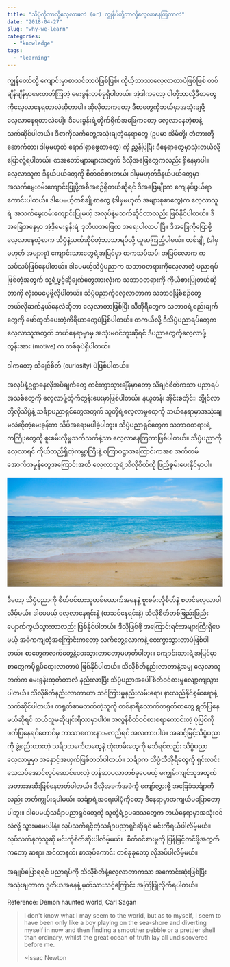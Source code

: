 ```yaml
---
title: "သိပ္ပံကိုဘာလို့လေ့လာမလဲ (or) ကျွန်ုပ်တို့ဘာလို့လေ့လာနေကြတာလဲ"
date: "2018-04-27"
slug: "why-we-learn"
categories:
  - "knowledge"
tags:
  - "learning"
---
```


ကျွန်တော်တို့ ကျောင်းမှာစာသင်တာပဲဖြစ်ဖြစ်၊ ကိုယ့်ဘာသာလေ့လာတာပဲဖြစ်ဖြစ် တစ်ချိန်ချိန်မှာမေးတတ်ကြတဲ့ မေးခွန်းတစ်ခုရှိပါတယ်။ အဲ့ဒါကတော့ ငါတို့ဘာလို့ဒီစာတွေကိုလေ့လာနေရတာလဲဆိုတာပါ။ ဆိုလိုတာကတော့ ဒီစာတွေကိုဘယ်မှာအသုံးချဖို့ လေ့လာနေရတာလဲပေါ့။ ဒီမေးခွန်းရဲ့တိုက်ရိုက်အဖြေကတော့ လေ့လာနေတဲ့စာနဲ့သက်ဆိုင်ပါတယ်။ ဒီစာကိုလက်တွေ့အသုံးချတဲ့နေရာတွေ (ဥပမာ အိမ်တို့၊ တံတားတို့ဆောက်တာ၊ ဒါမှမဟုတ် ရောဂါရှာဖွေတာတွေ) ကို ညွှန်ပြပြီး ဒီနေရာတွေမှာသုံးတယ်လို့ ပြောလို့ရပါတယ်။ စာအတော်များများအတွက် ဒီလိုအဖြေတွေကလည်း ရှိနေမှာပါ။  လေ့လာသူက ဒီနယ်ပယ်တွေကို စိတ်ဝင်စားတယ်၊ ဒါမှမဟုတ်ဒီနယ်ပယ်တွေမှာ အသက်မွေးဝမ်းကျောင်းပြုဖို့အစီအစဉ်ရှိတယ်ဆိုရင် ဒီအဖြေမျိုးက ကျေနပ်ဖွယ်ရာကောင်းပါတယ်။ ဒါပေမယ့်တစ်ချို့စာတွေ (ဒါမှမဟုတ် အများစုစာတွေ)က လေ့လာသူရဲ့ အသက်မွေးဝမ်းကျောင်းပြုမယ့် အလုပ်နဲ့မသက်ဆိုင်တာလည်း ဖြစ်နိုင်ပါတယ်။ ဒီအခြေအနေမှာ အဲ့ဒီ့မေးခွန်းရဲ့ ဒုတိယအဖြေက အရေးပါလာပါပြီ။ ဒီအဖြေကိုပြောဖို့ လေ့လာနေတဲ့စာက သိပ္ပံနဲ့သက်ဆိုင်တဲ့ဘာသာရပ်လို့ ယူဆကြည့်ပါမယ်။ တစ်ချို့ (ဒါမှမဟုတ် အများစု) ကျောင်းသားတွေရဲ့အမြင်မှာ စာကသပ်သပ်၊ အပြင်လောက က သပ်သပ်ဖြစ်နေပါတယ်။ ဒါပေမယ့်သိပ္ပံပညာက သဘာဝတရားကိုလေ့လာတဲ့ ပညာရပ်ဖြစ်တဲ့အတွက် သူ့ရဲ့ဖွင့်ဆိုချက်တွေအားလုံးက သဘာဝတရားကို ကိုယ်စားပြုတယ်ဆိုတာကို လုံးဝမမေ့ဖို့လိုပါတယ်။ သိပ္ပံပညာကိုလေ့လာတာက သဘာဝဖြစ်စဉ်တွေ ဘယ်လိုဆက်နွယ်နေလဲဆိုတာ လေ့လာတာဖြစ်ပြီး သီအိုရီတွေက သဘာဝရဲ့စည်းချက်တွေကို ဖော်ထုတ်ပေးတဲ့ကိရိယာတွေပဲဖြစ်ပါတယ်။ တကယ်လို့ ဒီသိပ္ပံပညာရပ်တွေက လေ့လာသူအတွက် ဘယ်နေရာမှာမှ အသုံးမဝင်ဘူးဆိုရင် ဒီပညာတွေကိုလေ့လာဖို့တွန်းအား (motive) က တစ်ခုပဲရှိပါတယ်။

ဒါကတော့ သိချင်စိတ် (curiosity) ပဲဖြစ်ပါတယ်။

အလုပ်နဲ့ဥစ္စာဓနလိုအပ်ချက်တွေ ကင်းကွာသွားချိန်မှာတော့ သိချင်စိတ်ကသာ ပညာရပ်အသစ်တွေကို လေ့လာဖို့တိုက်တွန်းပေးမှာဖြစ်ပါတယ်။ နယူတန်၊ အိုင်းစတိုင်း၊ အွိုင်လာတို့လိုသိပ္ပံနဲ့ သင်္ချာပညာရှင်တွေအတွက် သူတို့ရဲ့လေ့လာမှုတွေကို ဘယ်နေရာမှာအသုံးချမလဲဆိုတဲ့မေးခွန်းက သိပ်အရေးမပါခဲ့ပါဘူး။ သိပ္ပံပညာရှင်တွေက သဘာဝတရားရဲ့ ကကြိုးတွေကို စူးစမ်းလိုမှုသက်သက်နဲ့သာ လေ့လာနေကြတာဖြစ်ပါတယ်။ သိပ္ပံပညာကိုလေ့လာရင် ကိုယ်တည်ရှိတဲ့ကမ္ဘာကြီးနဲ့ စကြာဝဋ္ဌာအကြောင်းကအစ အက်တမ်အောက်အမှုန်တွေအကြောင်းအထိ လေ့လာသူရဲ့သိလိုစိတ်ကို ဖြည့်စွမ်းပေးနိုင်မှာပါ။

![](images/background-2413074_1920-e1524847983323.jpg)

ဒီတော့ သိပ္ပံပညာကို စိတ်ဝင်စားသူတစ်ယောက်အနေနဲ့ စူးစမ်းလိုစိတ်နဲ့ စတင်လေ့လာပါလိမ့်မယ်။ ဒါပေမယ့် လေ့လာနေရင်းနဲ့ (စာသင်နေရင်းနဲ့) သိလိုစိတ်တစ်ဖြည်းဖြည်းပျောက်ကွယ်သွားတာလည်း ဖြစ်နိုင်ပါတယ်။ ဒီလိုဖြစ်ဖို့ အကြောင်းရင်းအများကြီးရှိပေမယ့် အဓိကကျတဲ့အကြောင်းကတော့ လက်တွေ့လောကနဲ့ ဝေးကွာသွားတာပဲဖြစ်ပါတယ်။ စာတွေကလက်တွေ့နဲ့ဝေးသွားတာတော့မဟုတ်ပါဘူး။ ကျောင်းသားရဲ့အမြင်မှာ စာတွေကပိုရှုပ်ထွေးလာတာပဲ ဖြစ်နိုင်ပါတယ်။ သိလိုစိတ်နည်းလာတာနဲ့အမျှ လေ့လာသူဘက်က မေးခွန်းထုတ်တာလဲ နည်းလာပြီး သိပ္ပံပညာအပေါ် စိတ်ဝင်စားမှုလျော့ကျသွားပါတယ်။ သိလိုစိတ်နည်းလာတာဟာ သင်ကြားမှုနည်းလမ်းရော၊ နားလည်နိုင်စွမ်းရောနဲ့ သက်ဆိုင်ပါတယ်။ တရုတ်စာမတတ်တဲ့သူကို တစ်နာရီလောက်တရုတ်စာတွေ ရွတ်ပြနေမယ်ဆိုရင် ဘယ်သူမဆိုပျင်းရိလာမှာပါပဲ။ အလွန်စိတ်ဝင်စားစရာကောင်းတဲ့ ပုံပြင်ကိုဖတ်ပြနေရင်တောင်မှ ဘာသာစကားနားမလည်ရင် အလကားပါပဲ။ အဆင့်မြင့်သိပ္ပံပညာကို ဖွဲ့စည်းထားတဲ့ သင်္ချာသင်္ကေတတွေနဲ့ ထုံးတမ်းတွေကို မသိရင်လည်း သိပ္ပံပညာလေ့လာမှုမှာ အနှောင့်အယှက်ဖြစ်တတ်ပါတယ်။ သင်္ချာက သိပ္ပံသီအိုရီတွေကို ရှင်းလင်းသေသပ်အောင်လုပ်ဆောင်ပေးတဲ့ တန်ဆာပလာတစ်ခုပေမယ့် မကျွမ်းကျင်သူအတွက် အတားအဆီးဖြစ်နေတတ်ပါတယ်။ ဒီလိုအခက်အခဲကို ကျော်လွှားဖို့ အခြေခံသင်္ချာကိုလည်း တတ်ကျွမ်းရပါမယ်။ သင်္ချာရဲ့အရေးပါပုံကိုတော့ ဒီနေရာမှာအကျယ်မပြောတော့ပါဘူး။ ဒါပေမယ့်သင်္ချာပညာရှင်တွေကို သူတို့ရဲ့ဥပဒေသတွေက ဘယ်နေရာမှာအသုံးဝင်လဲလို့ သွားမမေးပါနဲ့။ လုပ်သက်ရင့်တဲ့သင်္ချာပညာရှင်ဆိုရင် မင်းကိုရယ်ပါလိမ့်မယ်။ လုပ်သက်နုတဲ့သူဆို မင်းကိုစိတ်ဆိုးပါလိမ့်မယ်။  စိတ်ဝင်စားမှုကို ပြန်မြှင့်တင်ဖို့အတွက်ကတော့ ဆရာ၊ အင်တာနက်၊ စာအုပ်ကောင်း တစ်ခုခုတော့ လိုအပ်ပါလိမ့်မယ်။

အချုပ်ပြောရရင် ပညာရပ်ကို သိလိုစိတ်နဲ့လေ့လာတာကသာ အကောင်းဆုံးဖြစ်ပြီး အသုံးချတာက ဒုတိယအနေနဲ့ မှတ်သားသင့်ကြောင်း အကြံပြုလိုက်ရပါတယ်။

Reference: Demon haunted world, Carl Sagan

> I don't know what I may seem to the world, but as to myself, I seem to have been only like a boy playing on the sea-shore and diverting myself in now and then finding a smoother pebble or a prettier shell than ordinary, whilst the great ocean of truth lay all undiscovered before me.
>
> ~Issac Newton
